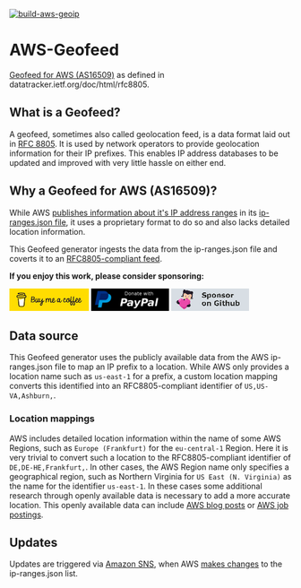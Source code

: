 [![build-aws-geoip](https://github.com/chriselsen/AWS-Geofeed/actions/workflows/build-aws-geoip.yml/badge.svg)](https://github.com/chriselsen/AWS-Geofeed/actions/workflows/build-aws-geoip.yml)
# AWS-Geofeed
[Geofeed for AWS (AS16509)](https://raw.githubusercontent.com/chriselsen/AWS-Geofeed/main/data/aws-geofeed.txt) as defined in datatracker.ietf.org/doc/html/rfc8805.

## What is a Geofeed?

A geofeed, sometimes also called geolocation feed, is a data format laid out in [RFC 8805](https://datatracker.ietf.org/doc/html/rfc8805). It is used by network operators to provide geolocation information for their IP prefixes. This enables IP address databases to be updated and improved with very little hassle on either end.

## Why a Geofeed for AWS (AS16509)?

While AWS [publishes information about it's IP address ranges](https://docs.aws.amazon.com/vpc/latest/userguide/aws-ip-ranges.html) in its [ip-ranges.json file](https://ip-ranges.amazonaws.com/ip-ranges.json), it uses a proprietary format to do so and also lacks detailed location information. 

This Geofeed generator ingests the data from the ip-ranges.json file and coverts it to an [RFC8805-compliant feed](https://raw.githubusercontent.com/chriselsen/AWS-Geofeed/main/data/aws-geofeed.txt). 

**If you enjoy this work, please consider sponsoring:**

[![Buy Me A Coffee](https://raw.githubusercontent.com/chriselsen/chriselsen/main/buymeacoffee.png)](https://www.buymeacoffee.com/chriselsen)
[![Support via PayPal](https://raw.githubusercontent.com/chriselsen/chriselsen/main/paypal-donate.png)](https://www.paypal.me/christianelsen)
[![Sponsor on Github](https://raw.githubusercontent.com/chriselsen/chriselsen/main/github-sponsor.png)](https://github.com/sponsors/chriselsen)

## Data source

This Geofeed generator uses the publicly available data from the AWS ip-ranges.json file to map an IP prefix to a location. While AWS only provides a location name such as ```us-east-1``` for a prefix, a custom location mapping converts this identified into an RFC8805-compliant identifier of ```US,US-VA,Ashburn,```.

### Location mappings

AWS includes detailed location information within the name of some AWS Regions, such as ```Europe (Frankfurt)``` for the ```eu-central-1``` Region. Here it is very trivial to convert such a location to the RFC8805-compliant identifier of ```DE,DE-HE,Frankfurt,```. In other cases, the AWS Region name only specifies a geographical region, such as Northern Virginia for ```US East (N. Virginia)``` as the name for the identifier ```us-east-1```. 
In these cases some additional research through openly available data is necessary to add a more accurate location. This openly available data can include [AWS blog posts](https://aws.amazon.com/blogs/aws/in-the-works-aws-canada-west-calgary-region/) or [AWS job postings](https://www.amazon.jobs/en/landing_pages/aws-data-centers?INTCMPID=HB_AJAW100046B).

## Updates

Updates are triggered via [Amazon SNS](https://aws.amazon.com/sns/), when AWS [makes changes](https://docs.aws.amazon.com/vpc/latest/userguide/aws-ip-ranges.html#subscribe-notifications) to the ip-ranges.json list.
